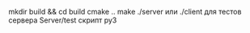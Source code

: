 mkdir build && cd build
cmake ..
make
./server или ./client
для тестов сервера  Server/test скрипт py3
